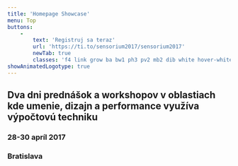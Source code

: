 ```yaml
---
title: 'Homepage Showcase'
menu: Top
buttons:
    -
        text: 'Registruj sa teraz'
        url: 'https://ti.to/sensorium2017/sensorium2017'
        newTab: true
        classes: 'f4 link grow ba bw1 ph3 pv2 mb2 dib white hover-white'
showAnimatedLogotype: true
---
```


## Dva dni prednášok a workshopov v oblastiach kde umenie, dizajn a performance využíva výpočtovú techniku
### 28-30 apríl 2017
### Bratislava